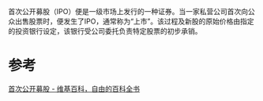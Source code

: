 
首次公开募股（IPO）便是一级市场上发行的一种证券。当一家私营公司首次向公众出售股票时，便发生了IPO，通常称为“上市”。该过程及新股的原始价格由指定的投资银行设定，该银行受公司委托负责特定股票的初步承销。

# 参考
[首次公开募股 - 维基百科，自由的百科全书](https://zh.wikipedia.org/wiki/%E9%A6%96%E6%AC%A1%E5%85%AC%E5%BC%80%E5%8B%9F%E8%82%A1)
